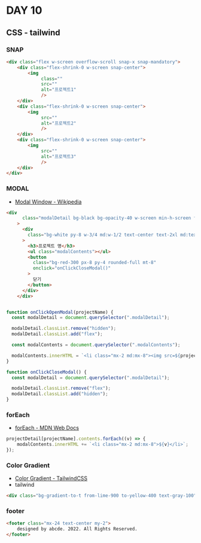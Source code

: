 # DAY 10

## CSS - tailwind

### SNAP

```html
<div class="flex w-screen overflow-scroll snap-x snap-mandatory">
    <div class="flex-shrink-0 w-screen snap-center">
        <img
             class=""
             src=""
             alt="프로젝트1"
             />
    </div>
    <div class="flex-shrink-0 w-screen snap-center">
        <img
             src=""
             alt="프로젝트2"
             />
    </div>
    <div class="flex-shrink-0 w-screen snap-center">
        <img
             src=""
             alt="프로젝트3"
             />
    </div>
</div>
```

### MODAL

- [Modal Window - Wikipedia](https://ko.wikipedia.org/wiki/모달_윈도)

```html
<div
      class="modalDetail bg-black bg-opacity-40 w-screen min-h-screen fixed top-0 hidden justify-center items-center"
    >
      <div
        class="bg-white py-8 w-3/4 md:w-1/2 text-center text-2xl md:text-4xl"
      >
        <h3>프로젝트 명</h3>
        <ul class="modalContents"></ul>
        <button
          class="bg-red-300 px-8 py-4 rounded-full mt-8"
          onclick="onClickCloseModal()"
        >
          닫기
        </button>
      </div>
    </div>
```

```javascript

function onClickOpenModal(projectName) {
  const modalDetail = document.querySelector(".modalDetail");

  modalDetail.classList.remove("hidden");
  modalDetail.classList.add("flex");

  const modalContents = document.querySelector(".modalContents");

  modalContents.innerHTML = `<li class="mx-2 md:mx-8"><img src=${projectDetail[projectName].img} alt=${projectDetail[projectName].img} /></li>`;
}

function onClickCloseModal() {
  const modalDetail = document.querySelector(".modalDetail");

  modalDetail.classList.remove("flex");
  modalDetail.classList.add("hidden");
}
```



### forEach

- [forEach - MDN Web Docs](https://developer.mozilla.org/ko/docs/Web/JavaScript/Reference/Global_Objects/Array/forEach)

```javascript
projectDetail[projectName].contents.forEach((v) => {
	modalContents.innerHTML += `<li class="mx-2 md:mx-8">${v}</li>`;
});
```



### Color Gradient

- [Color Gradient - TailwindCSS](https://tailwindcss.com/docs/background-image)
- tailwind

```html
<div class="bg-gradient-to-t from-lime-900 to-yellow-400 text-gray-100">
```



### footer

```html
<footer class="mx-24 text-center my-2">
    designed by abcde. 2022. All Rights Reserved.
</footer>
```

